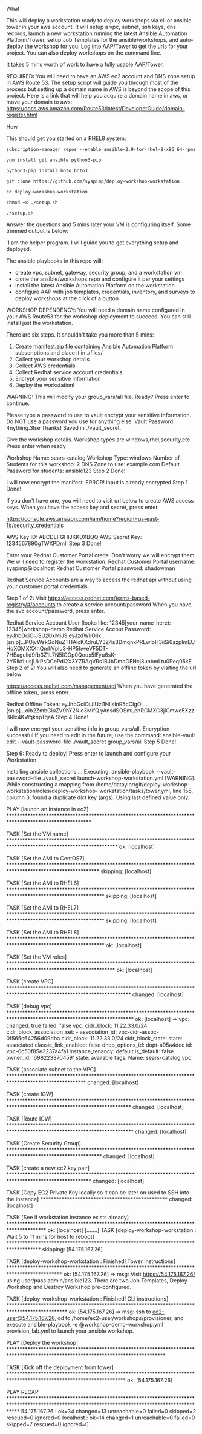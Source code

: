 What

This will deploy a workstation ready to deploy workshops via cli or ansible tower in your aws account. It will setup a vpc, subnet, ssh keys, dns records, launch a new workstation running the latest Ansible Automation Platform/Tower, setup Job Templates for the ansible/workshops, and auto-deploy the workshop for you.  Log into AAP/Tower to get the urls for your project.  You can also deploy workshops on the command line.

It takes 5 mins worth of work to have a fully usable AAP/Tower.

REQUIRED: You will need to have an AWS ec2 account and DNS zone setup in AWS Route 53. The setup script will guide you through most of the process but setting up a domain name in AWS is beyond the scope of this project.  Here is a link that will help you acquire a domain name in aws, or move your domain to aws: https://docs.aws.amazon.com/Route53/latest/DeveloperGuide/domain-register.html

How

This should get you started on a RHEL8 system:

`subscription-manager repos --enable ansible-2.9-for-rhel-8-x86_64-rpms`

`yum install git ansible python3-pip`

`python3-pip install boto boto3`

`git clone https://github.com/syspimp/deploy-workshop-workstation`

`cd deploy-workshop-workstation`

`chmod +x ./setup.sh`

`./setup.sh`

Answer the questions and 5 mins later your VM is configuring itself.  Some trimmed output is below:

`I am the helper program. I will guide you to get everything setup and deployed.

The ansible playbooks in this repo will:
- create vpc, subnet, gateway, security group, and a workstation vm
- clone the ansible/workshops repo and configure it per your settings
- install the latest Ansible Automation Platform on the workstation
- configure AAP with job templates, credentials, inventory, and surveys
  to deploy workshops at the click of a button

WORKSHOP DEPENDENCY: You will need a domain name configured in your AWS Route53 for the workshop deployment to succeed. You can still install just the workstation.

There are six steps. It shouldn't take you more than 5 mins:
1. Create manifest.zip file containing Ansible Automation Platform subscriptions and place it in ./files/
2. Collect your workshop details
3. Collect AWS credentials
4. Collect Redhat service account credentials
5. Encrypt your sensitive information
6. Deploy the workstation!

WARNING: This will modify your group_vars/all file.
Ready? Press enter to continue.


Please type a password to use to vault encrypt your sensitive information.
Do NOT use a password you use for anything else.
Vault Password: 4nything.3lse
Thanks! Saved in ./vault_secret.

Give the workshop details.
Workshop types are windows,rhel,security,etc
Press enter when ready

Workshop Name: sears-catalog
Workshop Type: windows
Number of Students for this workshop: 2
DNS Zone to use: example.com
Default Password for students: ansible123
Step 2 Done!

I will now encrypt the manifest.
ERROR! input is already encrypted
Step 1 Done!

If you don't have one, you will need to visit url below to create AWS access keys.
When you have the access key and secret, press enter.

https://console.aws.amazon.com/iam/home?region=us-east-1#/security_credentials

AWS Key ID: ABCDEFGHIJKKDXBQQ
AWS Secret Key: 1234567890gTWXPDmIi
Step 3 Done!

Enter your Redhat Customer Portal creds. Don't worry we will encrypt them. We will need to register the workstation.
Redhat Customer Portal username: syspimp@localhost
Redhat Customer Portal password: shadowman

Redhat Service Accounts are a way to access the redhat api without using your customer portal credentials.

Step 1 of 2: Visit https://access.redhat.com/terms-based-registry/#/accounts to create a service account/password
When you have the svc account/password, press enter.

Redhat Service Account User (looks like: 12345|your-name-here): 12345|workshop-demo
Redhat Service Accout Password: eyJhbGciOiJSUzUxMiJ9.eyJzdWIiOiIx...[snip]...POjvWskGdNuZTHAicKXdruLY3Z4s3DmqnxPRLwIoH3iiSi6azplmEUHqXOMXXXhQmhVplu3-HP5hweVF5DT-7HEaguIid9fb3Z1L7N5ICOp0Qoux5lFyu6sK-2YRIkfLusjUkPsDCePdI2X3YZRAqVRs1BJbDmdGENcj8unbmLtu0Peq05kE
Step 2 of 2: You will also need to generate an offline token by visiting the url below

https://access.redhat.com/management/api
When you have generated the offline token, press enter.

Redhat Offline Token: eyJhbGciOiJIUzI1NiIsInR5cCIgOi...[snip]...oib2ZmbGluZV9hY2Nlc3MifQ.yAnsdSOSmLenRGMXC3jICmwc5XzzBRlc4KWqknpTqeA
Step 4 Done!

I will now encrypt your sensitive info in group_vars/all.
Encryption successful
If you need to edit in the future, use the command: 
ansible-vault edit --vault-password-file ./vault_secret group_vars/all
Step 5 Done!

Step 6: Ready to deploy! Press enter to launch and configure your Workstation.

Installing ansible collections ...
Executing: ansible-playbook --vault-password-file ./vault_secret launch-workshop-workstation.yml
[WARNING]: While constructing a mapping from /home/dataylor/git/deploy-workshop-workstation/roles/deploy-workshop-
workstation/tasks/tower.yml, line 155, column 3, found a duplicate dict key (args). Using last defined value only.

PLAY [launch an instance in ec2] *******************************************************************************************************

TASK [Set the VM name] *****************************************************************************************************************
ok: [localhost]

TASK [Set the AMI to CentOS7] **********************************************************************************************************
skipping: [localhost]

TASK [Set the AMI to RHEL6] ************************************************************************************************************
skipping: [localhost]

TASK [Set the AMI to RHEL7] ************************************************************************************************************
skipping: [localhost]

TASK [Set the AMI to RHEL8] ************************************************************************************************************
ok: [localhost]

TASK [Set the VM roles] ****************************************************************************************************************
ok: [localhost]

TASK [create VPC] **********************************************************************************************************************
changed: [localhost]

TASK [debug vpc] ***********************************************************************************************************************
ok: [localhost] => 
  vpc:
    changed: true
    failed: false
    vpc:
      cidr_block: 11.22.33.0/24
      cidr_block_association_set:
      - association_id: vpc-cidr-assoc-0f565c64256d09dba
        cidr_block: 11.22.33.0/24
        cidr_block_state:
          state: associated
      classic_link_enabled: false
      dhcp_options_id: dopt-a95a4dcc
      id: vpc-0c50f85e3237a4fa1
      instance_tenancy: default
      is_default: false
      owner_id: '698223370459'
      state: available
      tags:
        Name: sears-catalog vpc

TASK [associate subnet to the VPC] *****************************************************************************************************
changed: [localhost]

TASK [create IGW] **********************************************************************************************************************
changed: [localhost]

TASK [Route IGW] ***********************************************************************************************************************
changed: [localhost]

TASK [Create Security Group] ***********************************************************************************************************
changed: [localhost]

TASK [create a new ec2 key pair] *******************************************************************************************************
changed: [localhost]

TASK [Copy EC2 Private Key locally so it can be later on used to SSH into the instance] ************************************************
changed: [localhost]

TASK [See if workstation instance exists already] **************************************************************************************
ok: [localhost]
[.......]
TASK [deploy-workshop-workstation : Wait 5 to 11 mins for host to reboot] ************************************************************************************
skipping: [54.175.167.26]

TASK [deploy-workshop-workstation : Finished! Tower instructions] ********************************************************************************************
ok: [54.175.167.26] =>
  msg: Visit https://54.175.167.26/ using user/pass admin/ansible123. There are two Job Templates, Deploy Workshop and Destroy Workshop pre-configured.

TASK [deploy-workshop-workstation : Finished! CLI instructions] **********************************************************************************************
ok: [54.175.167.26] =>
  msg: ssh to ec2-user@54.175.167.26, cd to /home/ec2-user/workshops/provisioner, and execute ansible-playbook -e @workshop-demo-workshop.yml provision_lab.yml to launch your ansible workshop.

PLAY [Deploy the workshop] ***********************************************************************************************************************************

TASK [Kick off the deployment from tower] ********************************************************************************************************************
ok: [54.175.167.26]

PLAY RECAP ***************************************************************************************************************************************************
54.175.167.26              : ok=34   changed=13   unreachable=0    failed=0    skipped=2    rescued=0    ignored=0
localhost                  : ok=14   changed=1    unreachable=0    failed=0    skipped=7    rescued=0    ignored=0`
